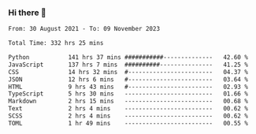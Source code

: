 ### Hi there 👋

<!--
**dominoto/dominoto** is a ✨ _special_ ✨ repository because its `README.md` (this file) appears on your GitHub profile.

Here are some ideas to get you started:

- 🔭 I’m currently working on ...
- 🌱 I’m currently learning ...
- 👯 I’m looking to collaborate on ...
- 🤔 I’m looking for help with ...
- 💬 Ask me about ...
- 📫 How to reach me: ...
- 😄 Pronouns: ...
- ⚡ Fun fact: ...
-->
<!--START_SECTION:waka-->

```txt
From: 30 August 2021 - To: 09 November 2023

Total Time: 332 hrs 25 mins

Python           141 hrs 37 mins ###########--------------   42.60 %
JavaScript       137 hrs 7 mins  ##########---------------   41.25 %
CSS              14 hrs 32 mins  #------------------------   04.37 %
JSON             12 hrs 6 mins   #------------------------   03.64 %
HTML             9 hrs 43 mins   #------------------------   02.93 %
TypeScript       5 hrs 30 mins   -------------------------   01.66 %
Markdown         2 hrs 15 mins   -------------------------   00.68 %
Text             2 hrs 4 mins    -------------------------   00.62 %
SCSS             2 hrs 4 mins    -------------------------   00.62 %
TOML             1 hr 49 mins    -------------------------   00.55 %
```

<!--END_SECTION:waka-->
